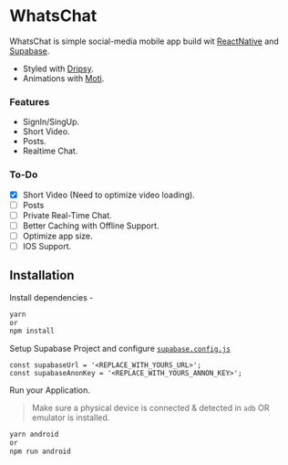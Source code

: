 # WhatsChat

WhatsChat is simple social-media mobile app build wit [ReactNative](https://reactnative.dev/) and [Supabase](https://supabase.com).

- Styled with [Dripsy](https://dripsy.xyz).
- Animations with [Moti](https://moti.com).

### Features

- SignIn/SingUp.
- Short Video.
- Posts.
- Realtime Chat.

### To-Do

- [x] Short Video (Need to optimize video loading).
- [ ] Posts
- [ ] Private Real-Time Chat.
- [ ] Better Caching with Offline Support.
- [ ] Optimize app size.
- [ ] IOS Support.

## Installation

Install dependencies -

```sh
yarn
or
npm install
```

Setup Supabase Project and configure [`supabase.config.js`](src/Utils/supabase.config.js)

```JS
const supabaseUrl = '<REPLACE_WITH_YOURS_URL>';
const supabaseAnonKey = '<REPLACE_WITH_YOURS_ANNON_KEY>';
```

Run your Application.

> Make sure a physical device is connected & detected in `adb` OR emulator is installed.

```sh
yarn android
or
npm run android
```

